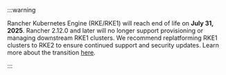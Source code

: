 :::warning

Rancher Kubernetes Engine (RKE/RKE1) will reach end of life on **July 31, 2025**. Rancher 2.12.0 and later will no longer support provisioning or managing downstream RKE1 clusters. We recommend replatforming RKE1 clusters to RKE2 to ensure continued support and security updates. Learn more about the transition [here](https://www.suse.com/support/kb/doc/?id=000021518).

:::
